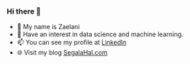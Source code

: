 ### Hi there 👋

- 👋 My name is Zaelani
- 👀 Have an interest in data science and machine learning. 
- 📫 You can see my profile at [LinkedIn](https://www.linkedin.com/in/mohamad-zaelani-1822691ba)
- 🌐 Visit my blog [SegalaHal.com](https://segalahal.com)
<!--
**zaelani23/zaelani23** is a ✨ _special_ ✨ repository because its `README.md` (this file) appears on your GitHub profile.

Here are some ideas to get you started:

- 🔭 I’m currently working on ...
- 🌱 I’m currently learning ...
- 👯 I’m looking to collaborate on ...
- 🤔 I’m looking for help with ...
- 💬 Ask me about ...
- 📫 How to reach me: ...
- 😄 Pronouns: ...
- ⚡ Fun fact: ...
-->
